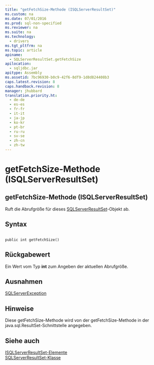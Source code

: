 ```yaml
---
title: "getFetchSize-Methode (ISQLServerResultSet)"
ms.custom: na
ms.date: 07/01/2016
ms.prod: sql-non-specified
ms.reviewer: na
ms.suite: na
ms.technology: 
  - drivers
ms.tgt_pltfrm: na
ms.topic: article
apiname: 
  - SQLServerResultSet.getFetchSize
apilocation: 
  - sqljdbc.jar
apitype: Assembly
ms.assetid: 7bc96930-b0c9-42f6-8df9-1d8d824408b3
caps.latest.revision: 8
caps.handback.revision: 8
manager: jhubbard
translation.priority.ht: 
  - de-de
  - es-es
  - fr-fr
  - it-it
  - ja-jp
  - ko-kr
  - pt-br
  - ru-ru
  - sv-se
  - zh-cn
  - zh-tw
---
```

# getFetchSize-Methode (ISQLServerResultSet)
    
## getFetchSize\-Methode \(ISQLServerResultSet\)  
 Ruft die Abrufgröße für dieses [SQLServerResultSet](../content/SQLServerResultSet-Class.md)\-Objekt ab.  
  
## Syntax  
  
```  
  
public int getFetchSize()  
```  
  
## Rückgabewert  
 Ein Wert vom Typ **int** zum Angeben der aktuellen Abrufgröße.  
  
## Ausnahmen  
 [SQLServerException](../content/SQLServerException-Class.md)  
  
## Hinweise  
 Diese getFetchSize\-Methode wird von der getFetchSize\-Methode in der java.sql.ResultSet\-Schnittstelle angegeben.  
  
## Siehe auch  
 [ISQLServerResultSet-Elemente](../content/SQLServerResultSet-Members.md)   
 [SQLServerResultSet-Klasse](../content/SQLServerResultSet-Class.md)  
  
  